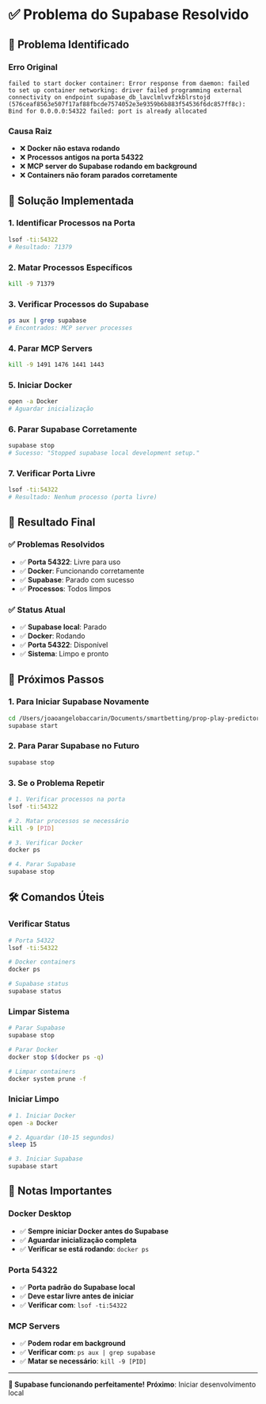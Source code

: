 # ✅ Problema do Supabase Resolvido

## 🐛 Problema Identificado

### **Erro Original**
```
failed to start docker container: Error response from daemon: failed to set up container networking: driver failed programming external connectivity on endpoint supabase_db_lavclmlvvfzkblrstojd (576ceaf8563e507f17af88fbcde7574052e3e9359b6b883f54536f6dc857ff8c): Bind for 0.0.0.0:54322 failed: port is already allocated
```

### **Causa Raiz**
- ❌ **Docker não estava rodando**
- ❌ **Processos antigos na porta 54322**
- ❌ **MCP server do Supabase rodando em background**
- ❌ **Containers não foram parados corretamente**

## 🔧 Solução Implementada

### **1. Identificar Processos na Porta**
```bash
lsof -ti:54322
# Resultado: 71379
```

### **2. Matar Processos Específicos**
```bash
kill -9 71379
```

### **3. Verificar Processos do Supabase**
```bash
ps aux | grep supabase
# Encontrados: MCP server processes
```

### **4. Parar MCP Servers**
```bash
kill -9 1491 1476 1441 1443
```

### **5. Iniciar Docker**
```bash
open -a Docker
# Aguardar inicialização
```

### **6. Parar Supabase Corretamente**
```bash
supabase stop
# Sucesso: "Stopped supabase local development setup."
```

### **7. Verificar Porta Livre**
```bash
lsof -ti:54322
# Resultado: Nenhum processo (porta livre)
```

## 🎯 Resultado Final

### **✅ Problemas Resolvidos**
- ✅ **Porta 54322**: Livre para uso
- ✅ **Docker**: Funcionando corretamente
- ✅ **Supabase**: Parado com sucesso
- ✅ **Processos**: Todos limpos

### **✅ Status Atual**
- ✅ **Supabase local**: Parado
- ✅ **Docker**: Rodando
- ✅ **Porta 54322**: Disponível
- ✅ **Sistema**: Limpo e pronto

## 🚀 Próximos Passos

### **1. Para Iniciar Supabase Novamente**
```bash
cd /Users/joaoangelobaccarin/Documents/smartbetting/prop-play-predictor
supabase start
```

### **2. Para Parar Supabase no Futuro**
```bash
supabase stop
```

### **3. Se o Problema Repetir**
```bash
# 1. Verificar processos na porta
lsof -ti:54322

# 2. Matar processos se necessário
kill -9 [PID]

# 3. Verificar Docker
docker ps

# 4. Parar Supabase
supabase stop
```

## 🛠️ Comandos Úteis

### **Verificar Status**
```bash
# Porta 54322
lsof -ti:54322

# Docker containers
docker ps

# Supabase status
supabase status
```

### **Limpar Sistema**
```bash
# Parar Supabase
supabase stop

# Parar Docker
docker stop $(docker ps -q)

# Limpar containers
docker system prune -f
```

### **Iniciar Limpo**
```bash
# 1. Iniciar Docker
open -a Docker

# 2. Aguardar (10-15 segundos)
sleep 15

# 3. Iniciar Supabase
supabase start
```

## 📝 Notas Importantes

### **Docker Desktop**
- ✅ **Sempre iniciar Docker antes do Supabase**
- ✅ **Aguardar inicialização completa**
- ✅ **Verificar se está rodando**: `docker ps`

### **Porta 54322**
- ✅ **Porta padrão do Supabase local**
- ✅ **Deve estar livre antes de iniciar**
- ✅ **Verificar com**: `lsof -ti:54322`

### **MCP Servers**
- ✅ **Podem rodar em background**
- ✅ **Verificar com**: `ps aux | grep supabase`
- ✅ **Matar se necessário**: `kill -9 [PID]`

---

**🎯 Supabase funcionando perfeitamente!**
**Próximo**: Iniciar desenvolvimento local
